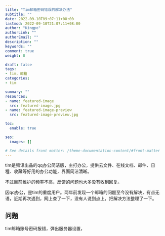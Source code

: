 ```yaml
---
title: "Tim邮箱密码错误的解决办法"
subtitle: ""
date: 2022-09-10T09:07:11+08:00
lastmod: 2022-09-10T21:07:11+08:00
author: "Kingpo"
authorLink: ""
authorEmail: ""
description: ""
keywords: ""
comment: true
weight: 0

draft: false
tags:
- tim，邮箱
categories:
- tim

summary: ""
resources:
- name: featured-image
  src: featured-image.jpg
- name: featured-image-preview
  src: featured-image-preview.jpg

toc:
  enable: true

seo:
  images: []

# See details front matter: /theme-documentation-content/#front-matter
---
```


<!--more-->

tim是腾讯出品的qq办公简洁版，主打办公，提供云文件、在线文档、邮件、日程、收藏等好用的办公功能，界面简洁清晰。

不过目前维护的频率不高，反馈的问题也大多没有收到回复。

因qq办公，是tim的重度用户。两年前发现一个邮箱的问题至今没有解决，有点无语，近期再次遇到，网上查了一下，没有人说到点上，把解决方法整理了一下。

## 问题

tim邮箱账号密码报错，弹出服务器设置，
